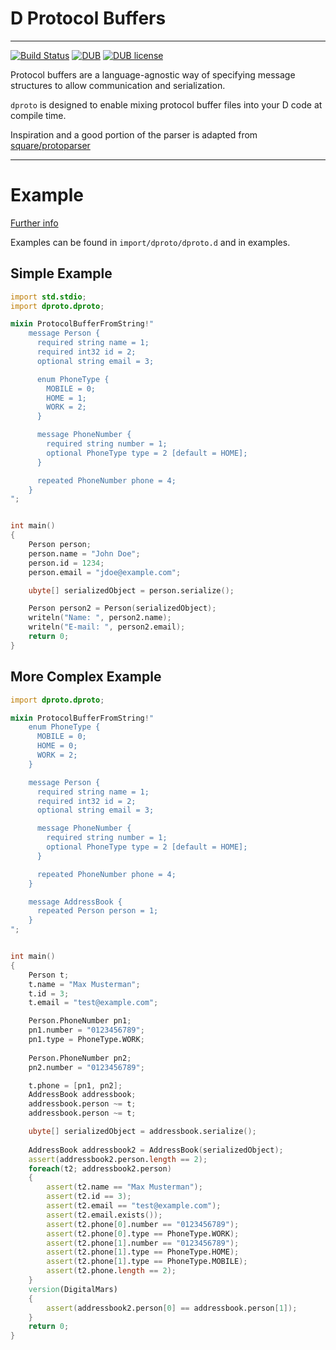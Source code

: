 # D Protocol Buffers

----

[![Build Status](https://travis-ci.org/msoucy/dproto.svg?branch=master)](https://travis-ci.org/msoucy/dproto)
[![DUB](https://img.shields.io/dub/dt/dproto/latest.svg)](http://code.dlang.org/packages/dproto)
[![DUB license](https://img.shields.io/dub/l/dproto.svg)](http://code.dlang.org/packages/dproto)

Protocol buffers are a language-agnostic way of specifying message structures to allow communication and serialization.

`dproto` is designed to enable mixing protocol buffer files into your D code at compile time.

Inspiration and a good portion of the parser is adapted from [square/protoparser](http://github.com/square/protoparser)

----
# Example

[Further info](https://developers.google.com/protocol-buffers/docs/overview)

Examples can be found in `import/dproto/dproto.d` and in examples.

## Simple Example

```d
import std.stdio;
import dproto.dproto;

mixin ProtocolBufferFromString!"
	message Person {
	  required string name = 1;
	  required int32 id = 2;
	  optional string email = 3;

	  enum PhoneType {
		MOBILE = 0;
		HOME = 1;
		WORK = 2;
	  }

	  message PhoneNumber {
		required string number = 1;
		optional PhoneType type = 2 [default = HOME];
	  }

	  repeated PhoneNumber phone = 4;
	}
";


int main()
{
	Person person;
	person.name = "John Doe";
	person.id = 1234;
	person.email = "jdoe@example.com";

	ubyte[] serializedObject = person.serialize();

	Person person2 = Person(serializedObject);
	writeln("Name: ", person2.name);
	writeln("E-mail: ", person2.email);
	return 0;
}
```

## More Complex Example

```d
import dproto.dproto;

mixin ProtocolBufferFromString!"
	enum PhoneType {
	  MOBILE = 0;
	  HOME = 0;
	  WORK = 2;
	}

	message Person {
	  required string name = 1;
	  required int32 id = 2;
	  optional string email = 3;

	  message PhoneNumber {
		required string number = 1;
		optional PhoneType type = 2 [default = HOME];
	  }

	  repeated PhoneNumber phone = 4;
	}

	message AddressBook {
	  repeated Person person = 1;
	}
";


int main()
{
	Person t;
	t.name = "Max Musterman";
	t.id = 3;
	t.email = "test@example.com";

	Person.PhoneNumber pn1;
	pn1.number = "0123456789";
	pn1.type = PhoneType.WORK;
	
	Person.PhoneNumber pn2;
	pn2.number = "0123456789";

	t.phone = [pn1, pn2];
	AddressBook addressbook;
	addressbook.person ~= t;
	addressbook.person ~= t;

	ubyte[] serializedObject = addressbook.serialize();
	
	AddressBook addressbook2 = AddressBook(serializedObject);
	assert(addressbook2.person.length == 2);
	foreach(t2; addressbook2.person)
	{
		assert(t2.name == "Max Musterman");
		assert(t2.id == 3);
		assert(t2.email == "test@example.com");
		assert(t2.email.exists());
		assert(t2.phone[0].number == "0123456789");
		assert(t2.phone[0].type == PhoneType.WORK);
		assert(t2.phone[1].number == "0123456789");
		assert(t2.phone[1].type == PhoneType.HOME);
		assert(t2.phone[1].type == PhoneType.MOBILE);
		assert(t2.phone.length == 2);
	}
	version(DigitalMars)
	{
		assert(addressbook2.person[0] == addressbook.person[1]);
	}
	return 0;
}
```
